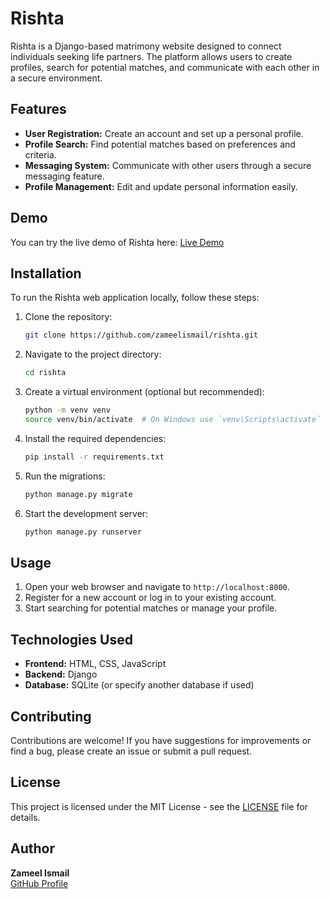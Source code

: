 # Rishta

Rishta is a Django-based matrimony website designed to connect individuals seeking life partners. The platform allows users to create profiles, search for potential matches, and communicate with each other in a secure environment.

## Features

- **User Registration:** Create an account and set up a personal profile.
- **Profile Search:** Find potential matches based on preferences and criteria.
- **Messaging System:** Communicate with other users through a secure messaging feature.
- **Profile Management:** Edit and update personal information easily.

## Demo

You can try the live demo of Rishta here: [Live Demo](your-live-demo-link-here)

## Installation

To run the Rishta web application locally, follow these steps:

1. Clone the repository:
   ```bash
   git clone https://github.com/zameelismail/rishta.git
   ```
2. Navigate to the project directory:
   ```bash
   cd rishta
   ```
3. Create a virtual environment (optional but recommended):
   ```bash
   python -m venv venv
   source venv/bin/activate  # On Windows use `venv\Scripts\activate`
   ```
4. Install the required dependencies:
   ```bash
   pip install -r requirements.txt
   ```
5. Run the migrations:
   ```bash
   python manage.py migrate
   ```
6. Start the development server:
   ```bash
   python manage.py runserver
   ```

## Usage

1. Open your web browser and navigate to `http://localhost:8000`.
2. Register for a new account or log in to your existing account.
3. Start searching for potential matches or manage your profile.

## Technologies Used

- **Frontend:** HTML, CSS, JavaScript
- **Backend:** Django
- **Database:** SQLite (or specify another database if used)

## Contributing

Contributions are welcome! If you have suggestions for improvements or find a bug, please create an issue or submit a pull request.

## License

This project is licensed under the MIT License - see the [LICENSE](LICENSE) file for details.

## Author

**Zameel Ismail**  
[GitHub Profile](https://github.com/zameelismail)
